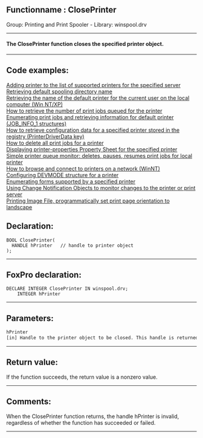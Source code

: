 <link rel="stylesheet" type="text/css" href="../../css/win32api.css">  
<link rel="stylesheet" href="https://cdnjs.cloudflare.com/ajax/libs/font-awesome/4.7.0/css/font-awesome.min.css">

## Functionname : ClosePrinter
Group: Printing and Print Spooler - Library: winspool.drv    
***  


#### The ClosePrinter function closes the specified printer object. 
***  


## Code examples:
[Adding printer to the list of supported printers for the specified server](../../samples/sample_335.md)  
[Retrieving default spooling directory name](../../samples/sample_358.md)  
[Retrieving the name of the default printer for the current user on the local computer (Win NT/XP)](../../samples/sample_360.md)  
[How to retrieve the number of print jobs queued for the printer](../../samples/sample_367.md)  
[Enumerating print jobs and retrieving information for default printer (JOB_INFO_1 structures)](../../samples/sample_368.md)  
[How to retrieve configuration data for a specified printer stored in the registry (PrinterDriverData key)](../../samples/sample_369.md)  
[How to delete all print jobs for a printer](../../samples/sample_370.md)  
[Displaying printer-properties Property Sheet for the specified printer](../../samples/sample_372.md)  
[Simple printer queue monitor: deletes, pauses, resumes print jobs for local printer](../../samples/sample_373.md)  
[How to browse and connect to printers on a network (WinNT)](../../samples/sample_376.md)  
[Configuring DEVMODE structure for a printer](../../samples/sample_384.md)  
[Enumerating forms supported by a specified printer](../../samples/sample_390.md)  
[Using Change Notification Objects to monitor changes to the printer or print server](../../samples/sample_485.md)  
[Printing Image File, programmatically set print page orientation to landscape](../../samples/sample_555.md)  

## Declaration:
```foxpro  
BOOL ClosePrinter(
  HANDLE hPrinter   // handle to printer object
);  
```  
***  


## FoxPro declaration:
```foxpro  
DECLARE INTEGER ClosePrinter IN winspool.drv;
	INTEGER hPrinter  
```  
***  


## Parameters:
```txt  
hPrinter
[in] Handle to the printer object to be closed. This handle is returned by the OpenPrinter or AddPrinter function.  
```  
***  


## Return value:
If the function succeeds, the return value is a nonzero value.  
***  


## Comments:
When the ClosePrinter function returns, the handle hPrinter is invalid, regardless of whether the function has succeeded or failed.  
  
***  

